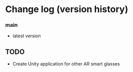 # Change log (version history)

### main
- latest version


## TODO
- Create Unity application for other AR smart glasses

